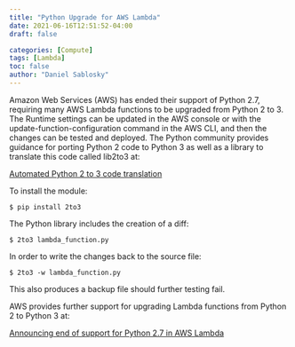 ```yaml
---
title: "Python Upgrade for AWS Lambda"
date: 2021-06-16T12:51:52-04:00
draft: false

categories: [Compute]
tags: [Lambda]
toc: false
author: "Daniel Sablosky"
---
```

Amazon Web Services (AWS) has ended their support of Python 2.7, requiring many AWS Lambda functions to be upgraded from Python 2 to 3.  The Runtime settings can be updated in the AWS console or with the update-function-configuration command in the AWS CLI, and then the changes can be tested and deployed.  The Python community provides guidance for porting Python 2 code to Python 3 as well as a library to translate this code called lib2to3 at: 

[Automated Python 2 to 3 code translation](https://docs.python.org/2/library/2to3.html)

To install the module:

```
$ pip install 2to3
```

The Python library includes the creation of a diff:

```
$ 2to3 lambda_function.py
```

In order to write the changes back to the source file:

```
$ 2to3 -w lambda_function.py
```

This also produces a backup file should further testing fail.

AWS provides further support for upgrading Lambda functions from Python 2 to Python 3 at:

[Announcing end of support for Python 2.7 in AWS Lambda](https://aws.amazon.com/blogs/compute/announcing-end-of-support-for-python-2-7-in-aws-lambda/)